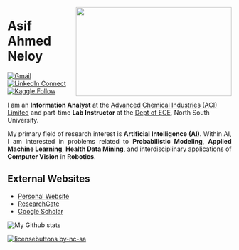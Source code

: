 <a target="_blank" href="https://aaneloy.netlify.app"><img height = "200" width="350" align="right" src="https://camo.githubusercontent.com/3e2ea701e0014e69cd14ec62c14f569a3ff9bff9/68747470733a2f2f63646e2e6c6f776769662e636f6d2f66756c6c2f366561653766643762636365326335612d736e6170652d6769662d6f6e2d74756d626c722e676966"></a>

# Asif Ahmed Neloy

[![Gmail](https://img.shields.io/badge/%20-Send%20Mail-black?color=14171A&labelColor=ef5350&logo=gmail&logoColor=ffffff)](mailto:asif.neloy@northsouth.edu)
[![LinkedIn Connect](https://img.shields.io/badge/%20-Connect-black?color=14171A&labelColor=212121&logo=linkedin&logoColor=ffffff)](https://www.linkedin.com/in/aaneloy/)
[![Kaggle Follow](https://img.shields.io/badge/%20-Follow-black?color=14171A&labelColor=37474f&logo=kaggle&logoColor=4fc3f7)](https://www.kaggle.com/aaneloy)

<p1 align="justify">
I am an <b>Information Analyst</b> at the <a href="http://www.aci-bd.com/" target="_blank">Advanced Chemical Industries (ACI) Limited</a> and part-time <b>Lab Instructor</b> at the <a href="http://ece.northsouth.edu/" target="_blank">Dept of ECE</a>, North South University.
</p1>

<p align="justify">
My primary field of research interest is <b>Artificial Intelligence (AI)</b>. Within AI, I am interested in problems related to <b>Probabilistic Modeling</b>, <b>Applied Machine Learning</b>, <b>Health Data Mining</b>, and interdisciplinary applications of <b>Computer Vision</b> in <b>Robotics</b>.

</p>


## External Websites
* [Personal Website](https://aaneloy.netlify.app/)
* [ResearchGate](https://www.researchgate.net/profile/Asif_Neloy)
* [Google Scholar](https://scholar.google.com/citations?user=WjL1EDcAAAAJ&hl=en)




![My Github stats](https://github-readme-stats.vercel.app/api?username=NeloyNSU&show_icons=true&hide_border=true)
<!--
**NeloyNSU/NeloyNSU** is a ✨ _special_ ✨ repository because its `README.md` (this file) appears on your GitHub profile.

Here are some ideas to get you started:

- 🔭 I’m currently working on ...
- 🌱 I’m currently learning ...
- 👯 I’m looking to collaborate on ...
- 🤔 I’m looking for help with ...
- 💬 Ask me about ...
- 📫 How to reach me: ...
- 😄 Pronouns: ...
- ⚡ Fun fact: ...
-->
[![licensebuttons by-nc-sa](https://licensebuttons.net/l/by-nc-sa/3.0/88x31.png)](https://creativecommons.org/licenses/by-nc-sa/4.0)